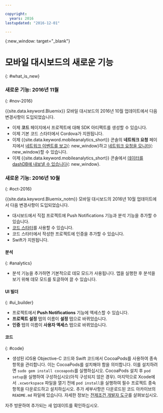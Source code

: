```yaml
---

copyright:
  years: 2016
lastupdated: "2016-12-01"

---
```

{:new_window: target="_blank"}

# 모바일 대시보드의 새로운 기능
{: #what_is_new}


### 새로운 기능: 2016년 11월
{: #nov-2016}

{{site.data.keyword.Bluemix}} 모바일 대시보드의 2016년 10월 업데이트에서 다음 변경사항이 도입되었습니다. 

   * 이제 **코드** 페이지에서 프로젝트에 대해 SDK 아티팩트를 생성할 수 있습니다.
   * 이제 기본 코드 스타터에서 Cordova가 지원됩니다.
   * 이제 {{site.data.keyword.mobileanalytics_short}} 콘솔의 **네트워크 요청** 페이지에서 [네트워크 이벤트를 보고](/docs/services/mobileanalytics/sdk.html#network-requests){: new_window}하고 [네트워크 요청을 모니터](/docs/services/mobileanalytics/app-monitoring.html#monitor-network-requests){: new_window}할 수 있습니다.
   * 이제 {{site.data.keyword.mobileanalytics_short}} 콘솔에서 [데이터를 dashDB에 내보낼 수 있습니다](/docs/services/mobileanalytics/app-monitoring.html#dashdb){: new_window}. 


### 새로운 기능: 2016년 10월
{: #oct-2016}

{{site.data.keyword.Bluemix_notm}} 모바일 대시보드의 2016년 10월 업데이트에서 다음 변경사항이 도입되었습니다. 

   * 대시보드에서 직접 프로젝트에 Push Notifications 기능과 분석 기능을 추가할 수 있습니다. 
   * [코드 스타터](starters.html#Code_Starter)를 사용할 수 있습니다. 
   * 코드 스타터에서 작성한 프로젝트에 인증을 추가할 수 있습니다. 
   * Swift가 지원됩니다. 


#### 분석
{: #analytics}

   * 분석 기능을 추가하면 기본적으로 데모 모드가 사용됩니다. 앱을 실행한 후 분석을 보기 위해 데모 모드를 토글하여 끌 수 있습니다. 


#### UI 빌더
{: #ui_builder}

   * 프로젝트에서 **Push Notifications** 기능에 액세스할 수 있습니다. 
   * **프로젝트 설정** 탭의 이름이 **설정** 탭으로 바뀌었습니다. 
   * **인증** 탭의 이름이 **사용자 액세스** 탭으로 바뀌었습니다. 


#### 코드
{: #code}

   * 생성된 iOS용 Objective-C 코드와 Swift 코드에서 CocoaPods를 사용하여 종속 항목을 관리합니다. 이는 CocoaPods를 설치해야 함을 의미합니다. 이를 설치하려면 `sudo gem install cocoapods`를 실행하십시오. CocoaPods 설치 후 `pod setup`을 실행하여 구성하십시오(아직 구성되지 않은 경우). 마지막으로 Xcode에서 `.xcworkspace` 파일을 열기 전에 `pod install`을 실행하여 필수 프로젝트 종속 항목을 다운로드하고 설치하십시오. 추가 세부사항은 다운로드된 코드 아카이브의 `README.md` 파일에 있습니다. 자세한 정보는 [전제조건 개발자 도구](get_code.html#prereq-dev-tools)를 살펴보십시오. 

자주 방문하여 추가되는 새 업데이트를 확인하십시오. 
